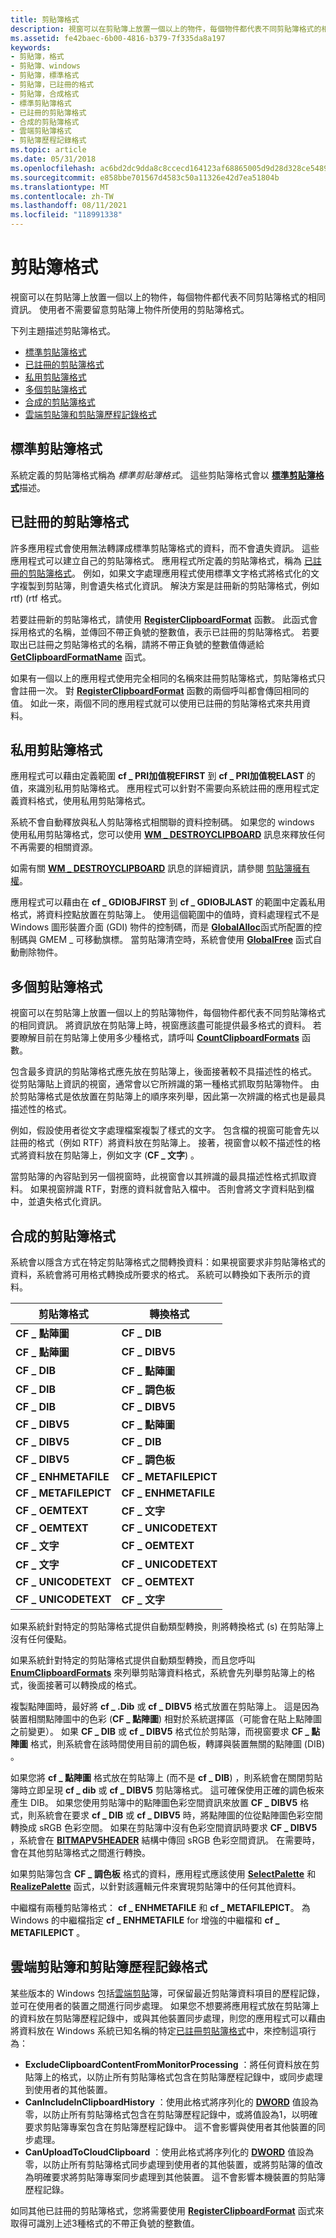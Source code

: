 ```yaml
---
title: 剪貼簿格式
description: 視窗可以在剪貼簿上放置一個以上的物件，每個物件都代表不同剪貼簿格式的相同資訊。 使用者不需要留意剪貼簿上物件所使用的剪貼簿格式。
ms.assetid: fe42baec-6b00-4816-b379-7f335da8a197
keywords:
- 剪貼簿，格式
- 剪貼簿、windows
- 剪貼簿，標準格式
- 剪貼簿，已註冊的格式
- 剪貼簿，合成格式
- 標準剪貼簿格式
- 已註冊的剪貼簿格式
- 合成的剪貼簿格式
- 雲端剪貼簿格式
- 剪貼簿歷程記錄格式
ms.topic: article
ms.date: 05/31/2018
ms.openlocfilehash: ac6bd2dc9dda8c8ccecd164123af68865005d9d28d328ce5489abf23926113ad
ms.sourcegitcommit: e858bbe701567d4583c50a11326e42d7ea51804b
ms.translationtype: MT
ms.contentlocale: zh-TW
ms.lasthandoff: 08/11/2021
ms.locfileid: "118991338"
---
```

# <a name="clipboard-formats"></a>剪貼簿格式

視窗可以在剪貼簿上放置一個以上的物件，每個物件都代表不同剪貼簿格式的相同資訊。 使用者不需要留意剪貼簿上物件所使用的剪貼簿格式。

下列主題描述剪貼簿格式。

-   [標準剪貼簿格式](#standard-clipboard-formats)
-   [已註冊的剪貼簿格式](#registered-clipboard-formats)
-   [私用剪貼簿格式](#private-clipboard-formats)
-   [多個剪貼簿格式](#multiple-clipboard-formats)
-   [合成的剪貼簿格式](#synthesized-clipboard-formats)
-   [雲端剪貼簿和剪貼簿歷程記錄格式](#cloud-clipboard-and-clipboard-history-formats)

## <a name="standard-clipboard-formats"></a>標準剪貼簿格式

系統定義的剪貼簿格式稱為 *標準剪貼簿格式*。 這些剪貼簿格式會以 [**標準剪貼簿格式**](standard-clipboard-formats.md)描述。

## <a name="registered-clipboard-formats"></a>已註冊的剪貼簿格式

許多應用程式會使用無法轉譯成標準剪貼簿格式的資料，而不會遺失資訊。 這些應用程式可以建立自己的剪貼簿格式。 應用程式所定義的剪貼簿格式，稱為 [已註冊的剪貼簿格式](#registered-clipboard-formats)。 例如，如果文字處理應用程式使用標準文字格式將格式化的文字複製到剪貼簿，則會遺失格式化資訊。 解決方案是註冊新的剪貼簿格式，例如 rtf)  (rtf 格式。

若要註冊新的剪貼簿格式，請使用 [**RegisterClipboardFormat**](/windows/desktop/api/Winuser/nf-winuser-registerclipboardformata) 函數。 此函式會採用格式的名稱，並傳回不帶正負號的整數值，表示已註冊的剪貼簿格式。 若要取出已註冊之剪貼簿格式的名稱，請將不帶正負號的整數值傳遞給 [**GetClipboardFormatName**](/windows/desktop/api/Winuser/nf-winuser-getclipboardformatnamea) 函式。

如果有一個以上的應用程式使用完全相同的名稱來註冊剪貼簿格式，剪貼簿格式只會註冊一次。 對 [**RegisterClipboardFormat**](/windows/desktop/api/Winuser/nf-winuser-registerclipboardformata) 函數的兩個呼叫都會傳回相同的值。 如此一來，兩個不同的應用程式就可以使用已註冊的剪貼簿格式來共用資料。

## <a name="private-clipboard-formats"></a>私用剪貼簿格式

應用程式可以藉由定義範圍 **cf \_ PRI加值稅EFIRST** 到 **cf \_ PRI加值稅ELAST** 的值，來識別私用剪貼簿格式。 應用程式可以針對不需要向系統註冊的應用程式定義資料格式，使用私用剪貼簿格式。

系統不會自動釋放與私人剪貼簿格式相關聯的資料控制碼。 如果您的 windows 使用私用剪貼簿格式，您可以使用 [**WM \_ DESTROYCLIPBOARD**](wm-destroyclipboard.md) 訊息來釋放任何不再需要的相關資源。

如需有關 [**WM \_ DESTROYCLIPBOARD**](wm-destroyclipboard.md) 訊息的詳細資訊，請參閱 [剪貼簿擁有權](clipboard-operations.md)。

應用程式可以藉由在 **cf \_ GDIOBJFIRST** 到 **cf \_ GDIOBJLAST** 的範圍中定義私用格式，將資料控點放置在剪貼簿上。 使用這個範圍中的值時，資料處理程式不是 Windows 圖形裝置介面 (GDI) 物件的控制碼，而是 [**GlobalAlloc**](/windows/desktop/api/winbase/nf-winbase-globalalloc)函式所配置的控制碼與 GMEM \_ 可移動旗標。 當剪貼簿清空時，系統會使用 [**GlobalFree**](/windows/desktop/api/winbase/nf-winbase-globalfree) 函式自動刪除物件。

## <a name="multiple-clipboard-formats"></a>多個剪貼簿格式

視窗可以在剪貼簿上放置一個以上的剪貼簿物件，每個物件都代表不同剪貼簿格式的相同資訊。 將資訊放在剪貼簿上時，視窗應該盡可能提供最多格式的資料。 若要瞭解目前在剪貼簿上使用多少種格式，請呼叫 [**CountClipboardFormats**](/windows/desktop/api/Winuser/nf-winuser-countclipboardformats) 函數。

包含最多資訊的剪貼簿格式應先放在剪貼簿上，後面接著較不具描述性的格式。 從剪貼簿貼上資訊的視窗，通常會以它所辨識的第一種格式抓取剪貼簿物件。 由於剪貼簿格式是依放置在剪貼簿上的順序來列舉，因此第一次辨識的格式也是最具描述性的格式。

例如，假設使用者從文字處理檔案複製了樣式的文字。 包含檔的視窗可能會先以註冊的格式（例如 RTF）將資料放在剪貼簿上。 接著，視窗會以較不描述性的格式將資料放在剪貼簿上，例如文字 (**CF \_ 文字**) 。

當剪貼簿的內容貼到另一個視窗時，此視窗會以其辨識的最具描述性格式抓取資料。 如果視窗辨識 RTF，對應的資料就會貼入檔中。 否則會將文字資料貼到檔中，並遺失格式化資訊。

## <a name="synthesized-clipboard-formats"></a>合成的剪貼簿格式

系統會以隱含方式在特定剪貼簿格式之間轉換資料：如果視窗要求非剪貼簿格式的資料，系統會將可用格式轉換成所要求的格式。 系統可以轉換如下表所示的資料。



| 剪貼簿格式     | 轉換格式    |
|----------------------|----------------------|
| **CF \_ 點陣圖**       | **CF \_ DIB**          |
| **CF \_ 點陣圖**       | **CF \_ DIBV5**        |
| **CF \_ DIB**          | **CF \_ 點陣圖**       |
| **CF \_ DIB**          | **CF \_ 調色板**      |
| **CF \_ DIB**          | **CF \_ DIBV5**        |
| **CF \_ DIBV5**        | **CF \_ 點陣圖**       |
| **CF \_ DIBV5**        | **CF \_ DIB**          |
| **CF \_ DIBV5**        | **CF \_ 調色板**      |
| **CF \_ ENHMETAFILE**  | **CF \_ METAFILEPICT** |
| **CF \_ METAFILEPICT** | **CF \_ ENHMETAFILE**  |
| **CF \_ OEMTEXT**      | **CF \_ 文字**         |
| **CF \_ OEMTEXT**      | **CF \_ UNICODETEXT**  |
| **CF \_ 文字**         | **CF \_ OEMTEXT**      |
| **CF \_ 文字**         | **CF \_ UNICODETEXT**  |
| **CF \_ UNICODETEXT**  | **CF \_ OEMTEXT**      |
| **CF \_ UNICODETEXT**  | **CF \_ 文字**         |



 

如果系統針對特定的剪貼簿格式提供自動類型轉換，則將轉換格式 (s) 在剪貼簿上沒有任何優點。

如果系統針對特定的剪貼簿格式提供自動類型轉換，而且您呼叫 [**EnumClipboardFormats**](/windows/desktop/api/Winuser/nf-winuser-enumclipboardformats) 來列舉剪貼簿資料格式，系統會先列舉剪貼簿上的格式，後面接著可以轉換成的格式。

複製點陣圖時，最好將 **cf \_ .Dib** 或 **cf \_ DIBV5** 格式放置在剪貼簿上。 這是因為裝置相關點陣圖中的色彩 (**CF \_ 點陣圖**) 相對於系統選擇區（可能會在貼上點陣圖之前變更）。 如果 **CF \_ DIB** 或 **cf \_ DIBV5** 格式位於剪貼簿，而視窗要求 **CF \_ 點陣圖** 格式，則系統會在該時間使用目前的調色板，轉譯與裝置無關的點陣圖 (DIB) 。

如果您將 **cf \_ 點陣圖** 格式放在剪貼簿上 (而不是 **cf \_ DIB**) ，則系統會在關閉剪貼簿時立即呈現 **cf \_ dib** 或 **cf \_ DIBV5** 剪貼簿格式。 這可確保使用正確的調色板來產生 DIB。 如果您使用剪貼簿中的點陣圖色彩空間資訊來放置 **CF \_ DIBV5** 格式，則系統會在要求 **cf \_ DIB** 或 **cf \_ DIBV5** 時，將點陣圖的位從點陣圖色彩空間轉換成 sRGB 色彩空間。 如果在剪貼簿中沒有色彩空間資訊時要求 **CF \_ DIBV5** ，系統會在 [**BITMAPV5HEADER**](/windows/desktop/api/wingdi/ns-wingdi-bitmapv5header) 結構中傳回 sRGB 色彩空間資訊。 在需要時，會在其他剪貼簿格式之間進行轉換。

如果剪貼簿包含 **CF \_ 調色板** 格式的資料，應用程式應該使用 [**SelectPalette**](/windows/desktop/api/wingdi/nf-wingdi-selectpalette) 和 [**RealizePalette**](/windows/desktop/api/wingdi/nf-wingdi-realizepalette) 函式，以針對該邏輯元件來實現剪貼簿中的任何其他資料。

中繼檔有兩種剪貼簿格式： **cf \_ ENHMETAFILE** 和 **cf \_ METAFILEPICT**。 為 Windows 的中繼檔指定 **cf \_ ENHMETAFILE** for 增強的中繼檔和 **cf \_ METAFILEPICT** 。

## <a name="cloud-clipboard-and-clipboard-history-formats"></a>雲端剪貼簿和剪貼簿歷程記錄格式

某些版本的 Windows 包括[雲端剪貼](/windows/whats-new/whats-new-windows-10-version-1809#cloud-clipboard)簿，可保留最近剪貼簿資料項目的歷程記錄，並可在使用者的裝置之間進行同步處理。
如果您不想要將應用程式放在剪貼簿上的資料放在剪貼簿歷程記錄中，或與其他裝置同步處理，則您的應用程式可以藉由將資料放在 Windows 系統已知名稱的特定[已註冊剪貼簿格式](#registered-clipboard-formats)中，來控制這項行為：

- **ExcludeClipboardContentFromMonitorProcessing** ：將任何資料放在剪貼簿上的格式，以防止所有剪貼簿格式包含在剪貼簿歷程記錄中，或同步處理到使用者的其他裝置。
- **CanIncludeInClipboardHistory** ：使用此格式將序列化的 **[DWORD](../WinProg/windows-data-types.md)** 值設為零，以防止所有剪貼簿格式包含在剪貼簿歷程記錄中，或將值設為1，以明確要求剪貼簿專案包含在剪貼簿歷程記錄中。 這不會影響與使用者其他裝置的同步處理。
- **CanUploadToCloudClipboard** ：使用此格式將序列化的 **[DWORD](../WinProg/windows-data-types.md)** 值設為零，以防止所有剪貼簿格式同步處理到使用者的其他裝置，或將剪貼簿的值改為明確要求將剪貼簿專案同步處理到其他裝置。 這不會影響本機裝置的剪貼簿歷程記錄。

如同其他已註冊的剪貼簿格式，您將需要使用 [**RegisterClipboardFormat**](
/windows/win32/api/winuser/nf-winuser-registerclipboardformata) 函式來取得可識別上述3種格式的不帶正負號的整數值。